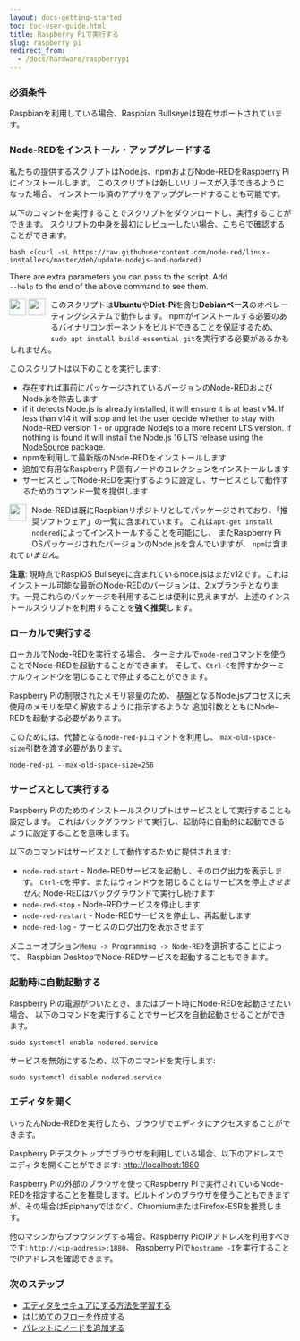 ```yaml
---
layout: docs-getting-started
toc: toc-user-guide.html
title: Raspberry Piで実行する
slug: raspberry pi
redirect_from:
  - /docs/hardware/raspberrypi
---
```



### 必須条件

Raspbianを利用している場合、Raspbian Bullseyeは現在サポートされています。

### Node-REDをインストール・アップグレードする

私たちの提供するスクリプトはNode.js、npmおよびNode-REDをRaspberry Piにインストールします。
このスクリプトは新しいリリースが入手できるようになった場合、
インストール済のアプリをアップグレードすることも可能です。

以下のコマンドを実行することでスクリプトをダウンロードし、実行することができます。
スクリプトの中身を最初にレビューしたい場合、[こちら](https://raw.githubusercontent.com/node-red/linux-installers/master/deb/update-nodejs-and-nodered)で確認することができます。

```
bash <(curl -sL https://raw.githubusercontent.com/node-red/linux-installers/master/deb/update-nodejs-and-nodered)
```

There are extra parameters you can pass to the script. Add <code> --help</code> to the end of the above command to see them.

<div class="doc-callout">
<div style="float: left; margin-right: 10px; margin-bottom: 30px;">
<img src="/images/logos/debian.svg" height="30">
<img src="/images/logos/ubuntu.svg" height="30">
</div>
このスクリプトは<b>Ubuntu</b>や<b>Diet-Pi</b>を含む<b>Debianベース</b>のオペレーティングシステムで動作します。
npmがインストールする必要のあるバイナリコンポーネントをビルドできることを保証するため、
<code>sudo apt install build-essential git</code>を実行する必要があるかもしれません。
</div>


このスクリプトは以下のことを実行します:

 - 存在すれば事前にパッケージされているバージョンのNode-REDおよびNode.jsを除去します
 - if it detects Node.js is already installed, it will ensure it is at least v14. If less than v14 it will stop and let the user decide whether to stay with Node-RED version 1 - or upgrade Nodejs to a more recent LTS version. If nothing is found it will install the Node.js 16 LTS release using the [NodeSource](https://github.com/nodesource/distributions/blob/master/README.md) package.
 - npmを利用して最新版のNode-REDをインストールします
 - 追加で有用なRaspberry Pi固有ノードのコレクションをインストールします
 - サービスとしてNode-REDを実行するように設定し、サービスとして動作するためのコマンド一覧を提供します

<div class="doc-callout">
<div style="float: left; margin-right: 10px;margin-bottom: 40px;">
<img src="/images/logos/raspberrypi.svg" height="30">
</div>

Node-REDは既にRaspbianリポジトリとしてパッケージされており、「推奨ソフトウェア」の一覧に含まれています。
これは<code>apt-get install nodered</code>によってインストールすることを可能にし、
またRaspberry Pi OSパッケージされたバージョンのNode.jsを含んでいますが、
<code>npm</code>は含まれて<em>いません</em>。

<p><b>注意</b>: 現時点でRaspiOS Bullseyeに含まれているnode.jsはまだv12です。これはインストール可能な最新のNode-REDのバージョンは、2.xブランチとなります。一見これらのパッケージを利用することは便利に見えますが、上述のインストールスクリプトを利用することを<b>強く推奨</b>します。</p>
</div>

### ローカルで実行する

[ローカルでNode-REDを実行する](/docs/getting-started/local)場合、
ターミナルで`node-red`コマンドを使うことでNode-REDを起動することができます。
そして、`Ctrl-C`を押すかターミナルウィンドウを閉じることで停止することができます。

Raspberry Piの制限されたメモリ容量のため、
基盤となるNode.jsプロセスに未使用のメモリを早く解放するように指示するような
追加引数とともにNode-REDを起動する必要があります。

このためには、代替となる`node-red-pi`コマンドを利用し、
`max-old-space-size`引数を渡す必要があります。

```
node-red-pi --max-old-space-size=256
```

### サービスとして実行する

Raspberry Piのためのインストールスクリプトはサービスとして実行することも設定します。
これはバックグラウンドで実行し、起動時に自動的に起動できるように設定することを意味します。

以下のコマンドはサービスとして動作するために提供されます:

 - `node-red-start` - Node-REDサービスを起動し、そのログ出力を表示します。
 `Ctrl-C`を押す、またはウィンドウを閉じることはサービスを停止*させません*;
 Node-REDはバックグラウンドで実行し続けます
 - `node-red-stop` - Node-REDサービスを停止します
 - `node-red-restart` - Node-REDサービスを停止し、再起動します
 - `node-red-log` - サービスのログ出力を表示させます

メニューオプション`Menu -> Programming -> Node-RED`を選択することによって、
Raspbian DesktopでNode-REDサービスを起動することもできます。

### 起動時に自動起動する

Raspberry Piの電源がついたとき、またはブート時にNode-REDを起動させたい場合、
以下のコマンドを実行することでサービスを自動起動させることができます。

```
sudo systemctl enable nodered.service
```

サービスを無効にするため、以下のコマンドを実行します:
```
sudo systemctl disable nodered.service
```

### エディタを開く

いったんNode-REDを実行したら、ブラウザでエディタにアクセスすることができます。

Raspberry Piデスクトップでブラウザを利用している場合、以下のアドレスでエディタを開くことができます: <http://localhost:1880>

<div class="doc-callout">Raspberry Piの外部のブラウザを使ってRaspberry Piで実行されているNode-REDを指定することを推奨します。ビルトインのブラウザを使うこともできますが、その場合はEpiphanyでは<i>なく</i>、ChromiumまたはFirefox-ESRを推奨します。</div>

他のマシンからブラウジングする場合、Raspberry PiのIPアドレスを利用すべきです: `http://<ip-address>:1880`。
Raspberry Piで`hostname -I`を実行することでIPアドレスを確認できます。


### 次のステップ

- [エディタをセキュアにする方法を学習する](/docs/user-guide/runtime/securing-node-red)
- [はじめてのフローを作成する](/docs/tutorials/first-flow)
- [パレットにノードを追加する](/docs/user-guide/runtime/adding-nodes)
